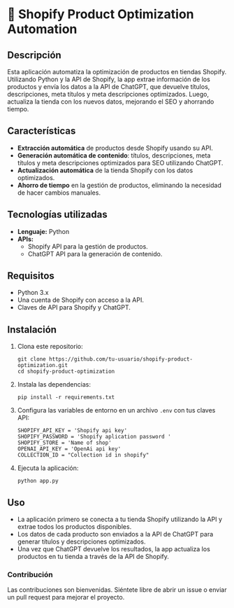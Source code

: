 # 🛒 Shopify Product Optimization Automation

## Descripción

Esta aplicación automatiza la optimización de productos en tiendas Shopify. Utilizando Python y la API de Shopify, la app extrae información de los productos y envía los datos a la API de ChatGPT, que devuelve títulos, descripciones, meta títulos y meta descripciones optimizados. Luego, actualiza la tienda con los nuevos datos, mejorando el SEO y ahorrando tiempo.

## Características

- **Extracción automática** de productos desde Shopify usando su API.
- **Generación automática de contenido**: títulos, descripciones, meta títulos y meta descripciones optimizados para SEO utilizando ChatGPT.
- **Actualización automática** de la tienda Shopify con los datos optimizados.
- **Ahorro de tiempo** en la gestión de productos, eliminando la necesidad de hacer cambios manuales.
  
## Tecnologías utilizadas

- **Lenguaje:** Python
- **APIs:** 
  - Shopify API para la gestión de productos.
  - ChatGPT API para la generación de contenido.
  
## Requisitos

- Python 3.x
- Una cuenta de Shopify con acceso a la API.
- Claves de API para Shopify y ChatGPT.

## Instalación

1. Clona este repositorio:

   ```
   git clone https://github.com/tu-usuario/shopify-product-optimization.git
   cd shopify-product-optimization
2. Instala las dependencias:
   
   ```
   pip install -r requirements.txt
4. Configura las variables de entorno en un archivo ``.env`` con tus claves API:
   
   ```
   SHOPIFY_API_KEY = 'Shopify api key'
   SHOPIFY_PASSWORD = 'Shopify aplication password '
   SHOPIFY_STORE = 'Name of shop'
   OPENAI_API_KEY = 'OpenAi api key'
   COLLECTION_ID = "Collection id in shopify"
6. Ejecuta la aplicación:
   
    ```
   python app.py
## Uso

- La aplicación primero se conecta a tu tienda Shopify utilizando la API y extrae todos los productos disponibles.
- Los datos de cada producto son enviados a la API de ChatGPT para generar títulos y descripciones optimizados.
- Una vez que ChatGPT devuelve los resultados, la app actualiza los productos en tu tienda a través de la API de Shopify.

### Contribución

Las contribuciones son bienvenidas. Siéntete libre de abrir un issue o enviar un pull request para mejorar el proyecto.
